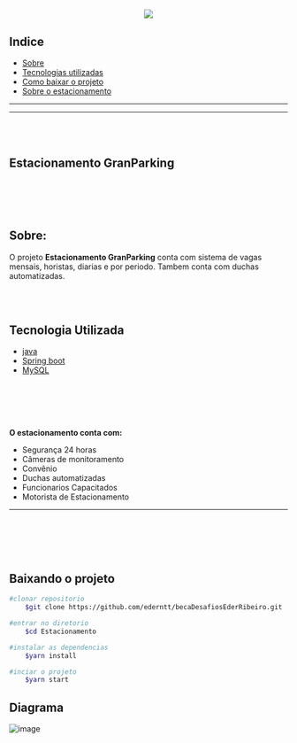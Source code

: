 

<h1 align= "center"> 
<img src="https://ik.imagekit.io/gzogywm8vya/banner_estacionamento_rqqeoyAahE.jpg?ik-sdk-version=javascript-1.4.3&updatedAt=1642687192657.png"
</h1> 



## Indice
- [Sobre](#-Sobre)
- [Tecnologias utilizadas](#-Tecnologia-Utilizada)
- [Como baixar o projeto](#-Baixando-o-projeto)
- [Sobre o estacionamento](#-O-estacionamento-conta-com)

---
---
<br></br>
<b>Estacionamento GranParking</b>
<br></br>
---


<br></br>
## Sobre:
O projeto **Estacionamento GranParking** conta com sistema de vagas mensais, horistas, diarias e por periodo. Tambem  conta com duchas automatizadas.

<br></br>

## Tecnologia Utilizada
- [java](https://www.java.com/pt-BR/)
- [Spring boot](https://spring.io/projects/spring-boot)
- [MySQL](https://www.mysql.com/products/workbench/)

<br></br>
<br></br>


**O estacionamento conta com:**
- Segurança 24 horas
- Câmeras de monitoramento
- Convênio
- Duchas automatizadas
- Funcionarios Capacitados
- Motorista de Estacionamento

---
<br></br>
<br></br>

## Baixando o projeto

```bash
#clonar repositorio
    $git clone https://github.com/ederntt/becaDesafiosEderRibeiro.git

#entrar no diretorio
    $cd Estacionamento

#instalar as dependencias
    $yarn install

#inciar o projeto
    $yarn start
```

## Diagrama

![image](https://user-images.githubusercontent.com/98030629/151240822-21ffd407-97d8-464d-aef0-abbc4e63be7c.png)